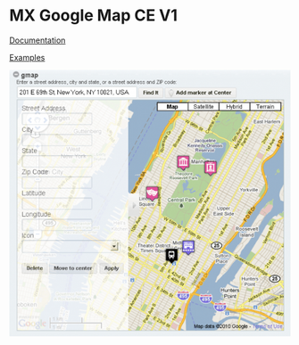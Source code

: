 # MX Google Map CE V1 #


[Documentation](http://www.eec.ms/add-ons/mx-google-map)

[Examples](http://www.demo-ee.com/examples/view/mx-google-map-hold-js)

![MX Google Map V1](images/mx-google-map-field__large.png)
